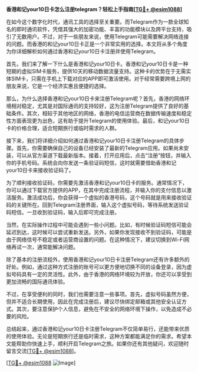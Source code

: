 **香港和记your10日卡怎么注册telegram？轻松上手指南[[TG💪+ @esim1088](https://t.me/s/esim1088)]**

在如今这个数字化时代，通讯工具的选择至关重要。而Telegram作为一款全球知名的即时通讯软件，凭借其强大的加密功能、丰富的功能模块以及跨平台支持，吸引了无数用户。不过，对于一些朋友来说，使用Telegram可能需要解决网络连接的问题。而香港的和记your10日卡正是一个非常实用的选择。本文将从多个角度为你详细解析如何通过香港和记your10日卡注册并使用Telegram。

首先，我们来了解一下什么是香港和记your10日卡。香港和记your10日卡是一种短期的虚拟SIM卡服务，提供10天的移动数据流量支持。这种卡的优势在于无需实体SIM卡，只需在手机上下载对应的APP即可激活使用。对于经常需要跨境上网的朋友来说，它是一个经济实惠且便捷的选择。

那么，为什么选择香港和记your10日卡来注册Telegram呢？首先，香港的网络环境相对稳定，尤其是对国际通讯的支持较好，这为注册Telegram提供了良好的基础条件。其次，相较于其他地区的网络，香港的电信运营商在数据传输速度和稳定性方面表现更为出色，这有助于提升Telegram的使用体验。最后，和记your10日卡的价格合理，适合短期旅行或临时需求的人群。

接下来，我们将详细介绍如何通过香港和记your10日卡注册Telegram的具体步骤。首先，你需要确保自己的设备已经安装了最新的Telegram应用。如果尚未安装，可以从官方渠道下载最新版本。接着，打开应用后，点击“注册”按钮，并输入你的手机号码。系统会向你发送一条验证码短信，这时就需要借助香港和记your10日卡来接收验证码了。

为了顺利接收验证码，你需要先激活香港和记your10日卡的服务。通常情况下，你可以通过下载官方提供的APP，在其中完成注册流程，并输入你的支付信息以激活服务。激活成功后，你会获得一个虚拟的香港号码，这个号码就是用来接收验证码的关键所在。回到Telegram注册界面，输入这个虚拟号码，等待系统发送验证码短信。一旦收到验证码，输入后即可完成注册。

当然，在实际操作过程中可能会遇到一些小问题。比如，有时候验证码短信可能会延迟到达，这时候可以尝试重新发送。另外，如果你发现接收不到验证码，可能是由于网络信号不稳定或者运营商设置的问题。在这种情况下，建议切换到Wi-Fi网络再试一次，通常能解决问题。

除了基本的注册流程外，使用香港和记your10日卡注册Telegram还有许多额外的好处。例如，通过这种方式注册的账号可以更方便地切换不同的设备登录，因为虚拟号码具有一定的灵活性。此外，由于香港的网络环境较为开放，你还可以享受到更加流畅的国际通讯体验。

不过，在享受便利的同时，我们也需要注意一些事项。首先，虚拟号码虽然方便，但并不适合长期使用，因此在完成注册后，建议尽快绑定邮箱或其他安全认证方式。其次，要注意保护个人信息，避免在不安全的网络环境下操作，以免造成不必要的风险。

总结起来，通过香港和记your10日卡注册Telegram不仅简单易行，还能带来优质的使用体验。无论是短期旅行还是临时需求，这种方案都能满足你的需求。希望本文能帮助你快速上手，顺利开启Telegram之旅。如果你还有其他疑问，欢迎随时留言交流[[TG💪+ @esim1088](https://t.me/s/esim1088)]。

[[TG💪+ @esim1088](https://t.me/s/esim1088) ![Image](https://i.postimg.cc/4NQfJmqS/Snipaste-2025-05-13-00-14-12.png)]